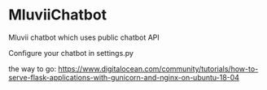 # MluviiChatbot
Mluvii chatbot which uses public chatbot API

Configure your chatbot in settings.py

the way to go: https://www.digitalocean.com/community/tutorials/how-to-serve-flask-applications-with-gunicorn-and-nginx-on-ubuntu-18-04
